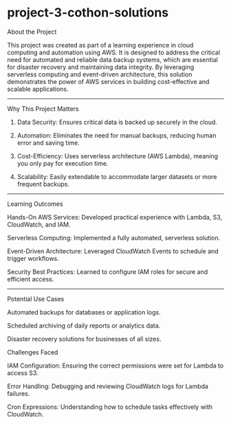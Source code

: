 # project-3-cothon-solutions

About the Project

This project was created as part of a learning experience in cloud computing and automation using AWS. It is designed to address the critical need for automated and reliable data backup systems, which are essential for disaster recovery and maintaining data integrity. By leveraging serverless computing and event-driven architecture, this solution demonstrates the power of AWS services in building cost-effective and scalable applications.


---

Why This Project Matters

1. Data Security: Ensures critical data is backed up securely in the cloud.


2. Automation: Eliminates the need for manual backups, reducing human error and saving time.


3. Cost-Efficiency: Uses serverless architecture (AWS Lambda), meaning you only pay for execution time.


4. Scalability: Easily extendable to accommodate larger datasets or more frequent backups.




---

Learning Outcomes

Hands-On AWS Services: Developed practical experience with Lambda, S3, CloudWatch, and IAM.

Serverless Computing: Implemented a fully automated, serverless solution.

Event-Driven Architecture: Leveraged CloudWatch Events to schedule and trigger workflows.

Security Best Practices: Learned to configure IAM roles for secure and efficient access.



---

Potential Use Cases

Automated backups for databases or application logs.

Scheduled archiving of daily reports or analytics data.

Disaster recovery solutions for businesses of all sizes.





Challenges Faced

IAM Configuration: Ensuring the correct permissions were set for Lambda to access S3.

Error Handling: Debugging and reviewing CloudWatch logs for Lambda failures.

Cron Expressions: Understanding how to schedule tasks effectively with CloudWatch.
